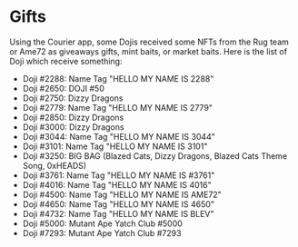 # Gifts

Using the Courier app, some Dojis received some NFTs from the Rug team or Ame72 as giveaways gifts, mint baits, or market baits. Here is the list of Doji which receive something:

* Doji #2288: Name Tag "HELLO MY NAME IS 2288"
* Doji #2650: DOJI #50
* Doji #2750: Dizzy Dragons
* Doji #2779: Name Tag "HELLO MY NAME IS 2779"
* Doji #2850: Dizzy Dragons
* Doji #3000: Dizzy Dragons
* Doji #3044: Name Tag "HELLO MY NAME IS 3044"
* Doji #3101: Name Tag "HELLO MY NAME IS 3101"
* Doji #3250: BIG BAG (Blazed Cats, Dizzy Dragons, Blazed Cats Theme Song, 0xHEADS)
* Doji #3761: Name Tag "HELLO MY NAME IS #3761"
* Doji #4016: Name Tag "HELLO MY NAME IS 4016"
* Doji #4500: Name Tag "HELLO MY NAME IS AME72"
* Doji #4650: Name Tag "HELLO MY NAME IS 4650"
* Doji #4732: Name Tag "HELLO MY NAME IS BLEV" 
* Doji #5000: Mutant Ape Yatch Club #5000
* Doji #7293: Mutant Ape Yatch Club #7293
